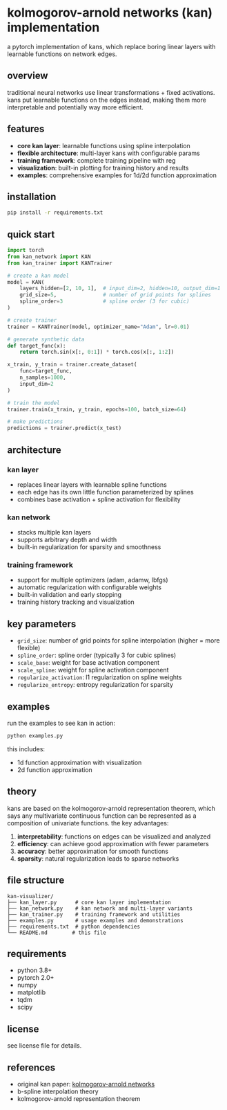 # kolmogorov-arnold networks (kan) implementation

a pytorch implementation of kans, which replace boring linear layers with learnable functions on network edges.

## overview

traditional neural networks use linear transformations + fixed activations. kans put learnable functions on the edges instead, making them more interpretable and potentially way more efficient.

## features

- **core kan layer**: learnable functions using spline interpolation
- **flexible architecture**: multi-layer kans with configurable params
- **training framework**: complete training pipeline with reg
- **visualization**: built-in plotting for training history and results  
- **examples**: comprehensive examples for 1d/2d function approximation

## installation

```bash
pip install -r requirements.txt
```

## quick start

```python
import torch
from kan_network import KAN
from kan_trainer import KANTrainer

# create a kan model
model = KAN(
    layers_hidden=[2, 10, 1],  # input_dim=2, hidden=10, output_dim=1
    grid_size=5,               # number of grid points for splines
    spline_order=3             # spline order (3 for cubic)
)

# create trainer
trainer = KANTrainer(model, optimizer_name="Adam", lr=0.01)

# generate synthetic data
def target_func(x):
    return torch.sin(x[:, 0:1]) * torch.cos(x[:, 1:2])

x_train, y_train = trainer.create_dataset(
    func=target_func, 
    n_samples=1000, 
    input_dim=2
)

# train the model
trainer.train(x_train, y_train, epochs=100, batch_size=64)

# make predictions
predictions = trainer.predict(x_test)
```

## architecture

### kan layer
- replaces linear layers with learnable spline functions
- each edge has its own little function parameterized by splines
- combines base activation + spline activation for flexibility

### kan network
- stacks multiple kan layers
- supports arbitrary depth and width
- built-in regularization for sparsity and smoothness

### training framework
- support for multiple optimizers (adam, adamw, lbfgs)
- automatic regularization with configurable weights
- built-in validation and early stopping
- training history tracking and visualization

## key parameters

- `grid_size`: number of grid points for spline interpolation (higher = more flexible)
- `spline_order`: spline order (typically 3 for cubic splines)
- `scale_base`: weight for base activation component
- `scale_spline`: weight for spline activation component
- `regularize_activation`: l1 regularization on spline weights
- `regularize_entropy`: entropy regularization for sparsity

## examples

run the examples to see kan in action:

```bash
python examples.py
```

this includes:
- 1d function approximation with visualization
- 2d function approximation

## theory

kans are based on the kolmogorov-arnold representation theorem, which says any multivariate continuous function can be represented as a composition of univariate functions. the key advantages:

1. **interpretability**: functions on edges can be visualized and analyzed
2. **efficiency**: can achieve good approximation with fewer parameters
3. **accuracy**: better approximation for smooth functions
4. **sparsity**: natural regularization leads to sparse networks

## file structure

```
kan-visualizer/
├── kan_layer.py      # core kan layer implementation
├── kan_network.py    # kan network and multi-layer variants
├── kan_trainer.py    # training framework and utilities
├── examples.py       # usage examples and demonstrations
├── requirements.txt  # python dependencies
└── README.md        # this file
```

## requirements

- python 3.8+
- pytorch 2.0+
- numpy
- matplotlib
- tqdm
- scipy

## license

see license file for details.

## references

- original kan paper: [kolmogorov-arnold networks](https://arxiv.org/abs/2404.19756)
- b-spline interpolation theory
- kolmogorov-arnold representation theorem 